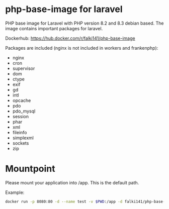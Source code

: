 # php-base-image for laravel

PHP base image for Laravel with PHP version 8.2 and 8.3 debian based.
The image contains important packages for laravel.

Dockerhub:
https://hub.docker.com/r/falki141/php-base-image

Packages are included (nginx is not included in workers and frankenphp):

* nginx
* cron
* supervisor
* dom
* ctype
* exif
* gd
* intl
* opcache
* pdo
* pdo_mysql
* session
* phar
* xml
* fileinfo
* simplexml
* sockets
* zip

# Mountpoint
Please mount your application into /app. This is the default path.

Example:

```bash
docker run -p 8080:80 -d --name test -v $PWD:/app -d falki141/php-base-image:8.3-all-in
```